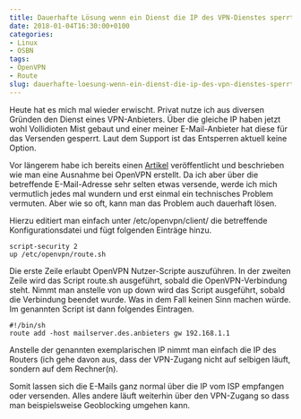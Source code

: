 ```yaml
---
title: Dauerhafte Lösung wenn ein Dienst die IP des VPN-Dienstes sperrt
date: 2018-01-04T16:30:00+0100
categories:
- Linux
- OSBN
tags:
- OpenVPN
- Route
slug: dauerhafte-loesung-wenn-ein-dienst-die-ip-des-vpn-dienstes-sperrt
---
```

Heute hat es mich mal wieder erwischt. Privat nutze ich aus diversen Gründen den Dienst eines VPN-Anbieters. Über die gleiche IP haben jetzt wohl Vollidioten Mist gebaut und einer meiner E-Mail-Anbieter hat diese für das Versenden gesperrt. Laut dem Support ist das Entsperren aktuell keine Option.

Vor längerem habe ich bereits einen [Artikel](/ausnahme-fuer-openvpn-verbindung-erstellen/) veröffentlicht und beschrieben wie man eine Ausnahme bei OpenVPN erstellt. Da ich aber über die betreffende E-Mail-Adresse sehr selten etwas versende, werde ich mich vermutlich jedes mal wundern und erst einmal ein technisches Problem vermuten. Aber wie so oft, kann man das Problem auch dauerhaft lösen.

Hierzu editiert man einfach unter /etc/openvpn/client/ die betreffende Konfigurationsdatei und fügt folgenden Einträge hinzu.

<pre class="line-numbers" style="white-space:pre-wrap;">
<code class="language-bash">script-security 2
up /etc/openvpn/route.sh</code>
</pre>

Die erste Zeile erlaubt OpenVPN Nutzer-Scripte auszuführen. In der zweiten Zeile wird das Script route.sh ausgeführt, sobald die OpenVPN-Verbindung steht. Nimmt man anstelle von up down wird das Script ausgeführt, sobald die Verbindung beendet wurde. Was in dem Fall keinen Sinn machen würde. Im genannten Script ist dann folgendes Eintragen.

<pre class="line-numbers" style="white-space:pre-wrap;">
<code class="language-bash">#!/bin/sh
route add -host mailserver.des.anbieters gw 192.168.1.1</code>
</pre>

Anstelle der genannten exemplarischen IP nimmt man einfach die IP des Routers (ich gehe davon aus, dass der VPN-Zugang nicht auf selbigen läuft, sondern auf dem Rechner(n).

Somit lassen sich die E-Mails ganz normal über die IP vom ISP empfangen oder versenden. Alles andere läuft weiterhin über den VPN-Zugang so dass man beispielsweise Geoblocking umgehen kann.
